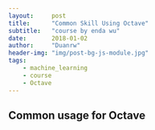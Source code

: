 ```yaml
---
layout:     post
title:      "Common Skill Using Octave"
subtitle:   "course by enda wu"
date:       2018-01-02
author:     "Duanrw"
header-img: "img/post-bg-js-module.jpg"
tags:
    - machine_learning
    - course
    - Octave
---
```


## Common usage for Octave  
